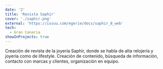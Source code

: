 ```yaml
---
date: '2'
title: 'Revista Saphir'
cover: './saphir.png'
external: 'https://issuu.com/egerie/docs/saphir_8_web'
tech:
  - Gran Canaria
showInProjects: true
---
```


Creación de revista de la joyería Saphir, donde se habla de alta relojería y joyería como de lifestyle. Creación de contenido, búsqueda de información, contacto con marcas y clientes, organización en equipo.
